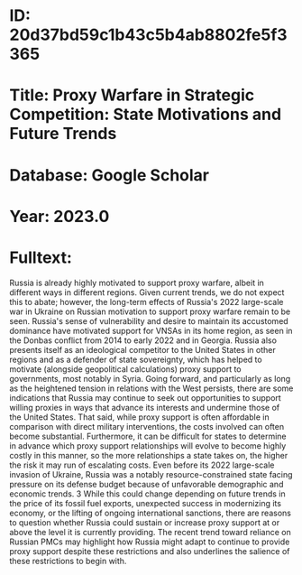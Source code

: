 # ID: 20d37bd59c1b43c5b4ab8802fe5f3365
# Title: Proxy Warfare in Strategic Competition: State Motivations and Future Trends
# Database: Google Scholar
# Year: 2023.0
# Fulltext:
Russia is already highly motivated to support proxy warfare, albeit in different ways in different regions.
Given current trends, we do not expect this to abate; however, the long-term effects of Russia's 2022 large-scale war in Ukraine on Russian motivation to support proxy warfare remain to be seen.
Russia's sense of vulnerability and desire to maintain its accustomed dominance have motivated support for VNSAs in its home region, as seen in the Donbas conflict from 2014 to early 2022 and in Georgia.
Russia also presents itself as an ideological competitor to the United States in other regions and as a defender of state sovereignty, which has helped to motivate (alongside geopolitical calculations) proxy support to governments, most notably in Syria.
Going forward, and particularly as long as the heightened tension in relations with the West persists, there are some indications that Russia may continue to seek out opportunities to support willing proxies in ways that advance its interests and undermine those of the United States.
That said, while proxy support is often affordable in comparison with direct military interventions, the costs involved can often become substantial.
Furthermore, it can be difficult for states to determine in advance which proxy support relationships will evolve to become highly costly in this manner, so the more relationships a state takes on, the higher the risk it may run of escalating costs.
Even before its 2022 large-scale invasion of Ukraine, Russia was a notably resource-constrained state facing pressure on its defense budget because of unfavorable demographic and economic trends.
3 While this could change depending on future trends in the price of its fossil fuel exports, unexpected success in modernizing its economy, or the lifting of ongoing international sanctions, there are reasons to question whether Russia could sustain or increase proxy support at or above the level it is currently providing.
The recent trend toward reliance on Russian PMCs may highlight how Russia might adapt to continue to provide proxy support despite these restrictions and also underlines the salience of these restrictions to begin with.